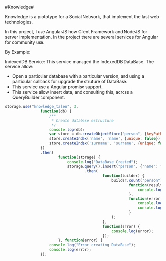 #Knowledge#

Knowledge is a prototype for a Social Network, that implement the last web technologies.

In this project, I use AngularJS how Client Framework and NodeJS for server implementation.
In the project there are several services for Angular for community use.

By Example:

IndexedDB Service: This service managed the IndexedDB DataBase. The service allow:
* Open a particular database with a particular version, and using a particular callback for upgrade the struture of DataBase.
* This service use a Angular promise support.
* This service allow insert data, and consulting this, across a QueryBuilder component.

```javascript
storage.use("knowledge_talen", 3,
                function(db) {
                    /**
                     * Create database estructure
                     */
                    console.log(db);
                    var store = db.createObjectStore("person", {keyPath: 'id', autoIncrement: true});
                    store.createIndex('name', 'name', {unique: false});
                    store.createIndex('surname', 'surname', {unique: false});
                })
                .then(
                        function(storage) {
                            console.log("DataBase Created");
                            storage.query().insert("person", {"name": "Cristian", "surname": "Rinaldi"})
                                    .then(
                                            function(builder) {
                                                builder.count("person").then(
                                                        function(result) {
                                                            console.log("Result of Person " + result);
                                                        },
                                                        function(error) {
                                                            console.log("Error in count statement");
                                                            console.log(error);
                                                        }
                                                );
                                            },
                                            function(error) {
                                                console.log(error);
                                            });
                        }, function(error) {
                    console.log("Error creating DataBase");
                    console.log(error);
                });
```


